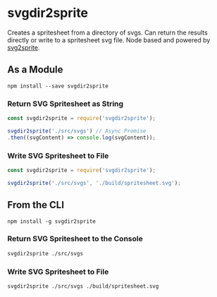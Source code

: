 # svgdir2sprite

Creates a spritesheet from a directory of svgs. Can return the results directly or write to a spritesheet svg file. Node based and powered by [svg2sprite](https://github.com/mrmlnc/svg2sprite).

## As a Module

`npm install --save svgdir2sprite`

### Return SVG Spritesheet as String

``` javascript
const svgdir2sprite = require('svgdir2sprite');

svgdir2sprite('./src/svgs') // Async Promise
.then((svgContent) => console.log(svgContent));
```

### Write SVG Spritesheet to File

``` javascript
const svgdir2sprite = require('svgdir2sprite');

svgdir2sprite('./src/svgs', './build/spritesheet.svg');
```

## From the CLI

`npm install -g svgdir2sprite`

### Return SVG Spritesheet to the Console

``` bash
svgdir2sprite ./src/svgs
```

### Write SVG Spritesheet to File

``` bash
svgdir2sprite ./src/svgs ./build/spritesheet.svg
```
